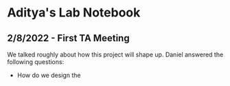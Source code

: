# Aditya's Lab Notebook

## 2/8/2022 - First TA Meeting 
We talked roughly about how this project will shape up. Daniel answered the following questions:
- How do we design the 
